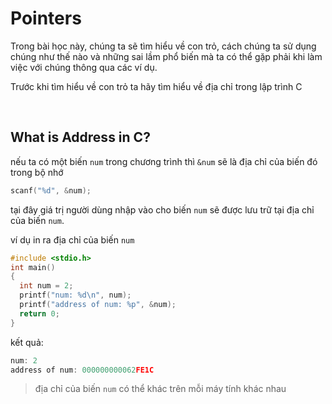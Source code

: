 
# Pointers

Trong bài học này, chúng ta sẽ tìm hiểu về con trỏ, cách chúng ta sử dụng chúng như thế nào và những sai lầm phổ biến mà ta có thể gặp phải khi làm việc với chúng thông qua các ví dụ.

Trước khi tìm hiểu về con trỏ ta hãy tìm hiểu về địa chỉ trong lập trình C

<br />

## What is Address in C?

nếu ta có một biến `num` trong chương trình thì `&num` sẽ là địa chỉ của biến đó trong bộ nhớ

```c
scanf("%d", &num);
```

tại đây giá trị người dùng nhập vào cho biến `num` sẽ được lưu trữ tại địa chỉ của biến `num`.

ví dụ in ra địa chỉ của biến `num`

```c
#include <stdio.h>
int main()
{
  int num = 2;
  printf("num: %d\n", num);
  printf("address of num: %p", &num);  
  return 0;
}
```

kết quả:

```c
num: 2
address of num: 000000000062FE1C
```

> địa chỉ của biến `num` có thể khác trên mỗi máy tính khác nhau

<br />

